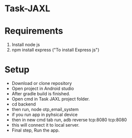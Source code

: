 # Task-JAXL

# Requirements

1. Install node js
2. npm install express ("To install Express js")


# Setup

* Download or clone repository
* Open project in Android studio
* After gradle build is finished.
* Open cmd in Task JAXL project folder.
* cd backend
* then run, node otp_email_system
* if you run app in pyhsical device
* then in new cmd tab run, adb reverse tcp:8080 tcp:8080
* this will connect it to local server.
* Final step, Run the app.
